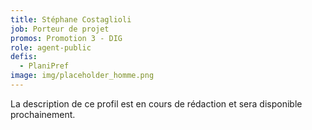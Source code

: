```yaml
---
title: Stéphane Costaglioli
job: Porteur de projet
promos: Promotion 3 - DIG
role: agent-public
defis:
  - PlaniPref
image: img/placeholder_homme.png
---
```

La description de ce profil est en cours de rédaction et sera disponible prochainement.